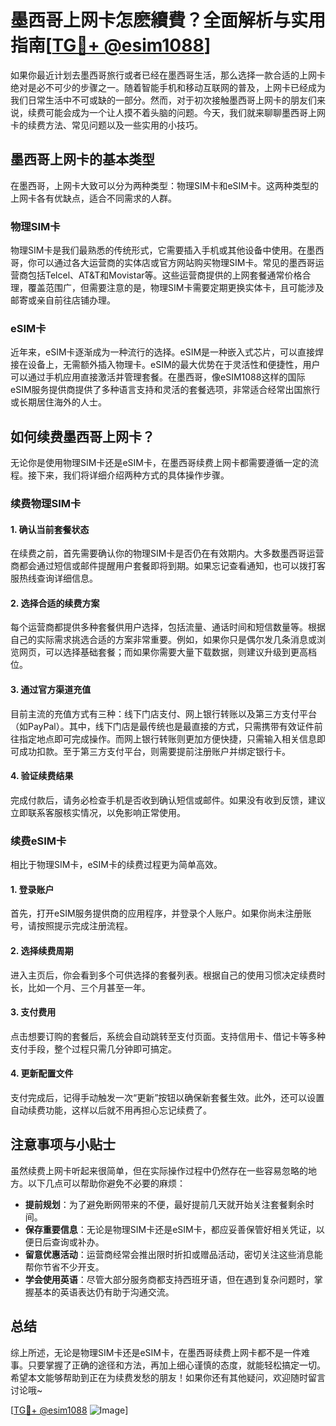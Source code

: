 # 墨西哥上网卡怎麽續費？全面解析与实用指南[[TG💪+ @esim1088](https://t.me/s/esim1088)]

如果你最近计划去墨西哥旅行或者已经在墨西哥生活，那么选择一款合适的上网卡绝对是必不可少的步骤之一。随着智能手机和移动互联网的普及，上网卡已经成为我们日常生活中不可或缺的一部分。然而，对于初次接触墨西哥上网卡的朋友们来说，续费可能会成为一个让人摸不着头脑的问题。今天，我们就来聊聊墨西哥上网卡的续费方法、常见问题以及一些实用的小技巧。

## 墨西哥上网卡的基本类型

在墨西哥，上网卡大致可以分为两种类型：物理SIM卡和eSIM卡。这两种类型的上网卡各有优缺点，适合不同需求的人群。

### 物理SIM卡

物理SIM卡是我们最熟悉的传统形式，它需要插入手机或其他设备中使用。在墨西哥，你可以通过各大运营商的实体店或官方网站购买物理SIM卡。常见的墨西哥运营商包括Telcel、AT&T和Movistar等。这些运营商提供的上网套餐通常价格合理，覆盖范围广，但需要注意的是，物理SIM卡需要定期更换实体卡，且可能涉及邮寄或亲自前往店铺办理。

### eSIM卡

近年来，eSIM卡逐渐成为一种流行的选择。eSIM是一种嵌入式芯片，可以直接焊接在设备上，无需额外插入物理卡。eSIM的最大优势在于灵活性和便捷性，用户可以通过手机应用直接激活并管理套餐。在墨西哥，像eSIM1088这样的国际eSIM服务提供商提供了多种语言支持和灵活的套餐选项，非常适合经常出国旅行或长期居住海外的人士。

## 如何续费墨西哥上网卡？

无论你是使用物理SIM卡还是eSIM卡，在墨西哥续费上网卡都需要遵循一定的流程。接下来，我们将详细介绍两种方式的具体操作步骤。

### 续费物理SIM卡

#### 1. 确认当前套餐状态
在续费之前，首先需要确认你的物理SIM卡是否仍在有效期内。大多数墨西哥运营商都会通过短信或邮件提醒用户套餐即将到期。如果忘记查看通知，也可以拨打客服热线查询详细信息。

#### 2. 选择合适的续费方案
每个运营商都提供多种套餐供用户选择，包括流量、通话时间和短信数量等。根据自己的实际需求挑选合适的方案非常重要。例如，如果你只是偶尔发几条消息或浏览网页，可以选择基础套餐；而如果你需要大量下载数据，则建议升级到更高档位。

#### 3. 通过官方渠道充值
目前主流的充值方式有三种：线下门店支付、网上银行转账以及第三方支付平台（如PayPal）。其中，线下门店是最传统也是最直接的方式，只需携带有效证件前往指定地点即可完成操作。而网上银行转账则更加方便快捷，只需输入相关信息即可成功扣款。至于第三方支付平台，则需要提前注册账户并绑定银行卡。

#### 4. 验证续费结果
完成付款后，请务必检查手机是否收到确认短信或邮件。如果没有收到反馈，建议立即联系客服核实情况，以免影响正常使用。

### 续费eSIM卡

相比于物理SIM卡，eSIM卡的续费过程更为简单高效。

#### 1. 登录账户
首先，打开eSIM服务提供商的应用程序，并登录个人账户。如果你尚未注册账号，请按照提示完成注册流程。

#### 2. 选择续费周期
进入主页后，你会看到多个可供选择的套餐列表。根据自己的使用习惯决定续费时长，比如一个月、三个月甚至一年。

#### 3. 支付费用
点击想要订购的套餐后，系统会自动跳转至支付页面。支持信用卡、借记卡等多种支付手段，整个过程只需几分钟即可搞定。

#### 4. 更新配置文件
支付完成后，记得手动触发一次“更新”按钮以确保新套餐生效。此外，还可以设置自动续费功能，这样以后就不用再担心忘记续费了。

## 注意事项与小贴士

虽然续费上网卡听起来很简单，但在实际操作过程中仍然存在一些容易忽略的地方。以下几点可以帮助你避免不必要的麻烦：

- **提前规划**：为了避免断网带来的不便，最好提前几天就开始关注套餐剩余时间。
- **保存重要信息**：无论是物理SIM卡还是eSIM卡，都应妥善保管好相关凭证，以便日后查询或补办。
- **留意优惠活动**：运营商经常会推出限时折扣或赠品活动，密切关注这些消息能帮你节省不少开支。
- **学会使用英语**：尽管大部分服务商都支持西班牙语，但在遇到复杂问题时，掌握基本的英语表达仍有助于沟通交流。

## 总结

综上所述，无论是物理SIM卡还是eSIM卡，在墨西哥续费上网卡都不是一件难事。只要掌握了正确的途径和方法，再加上细心谨慎的态度，就能轻松搞定一切。希望本文能够帮助到正在为续费发愁的朋友！如果你还有其他疑问，欢迎随时留言讨论哦~

[[TG💪+ @esim1088](https://t.me/s/esim1088) ![Image](https://i.postimg.cc/4NQfJmqS/Snipaste-2025-05-13-00-14-12.png)]